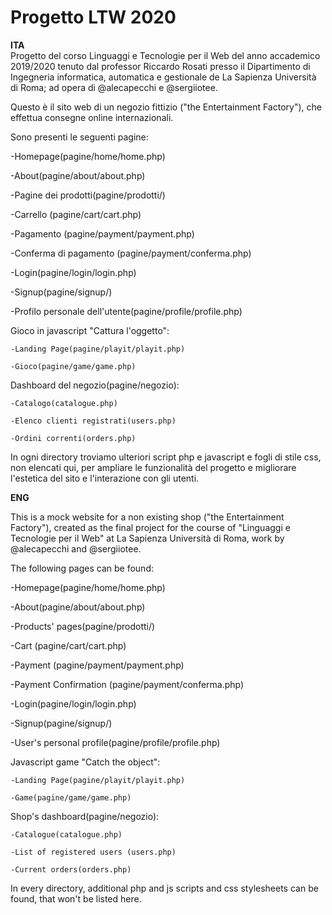 # Progetto LTW 2020
<b>ITA</b> <br>
Progetto del corso Linguaggi e Tecnologie per il Web del anno accademico 2019/2020 tenuto dal professor Riccardo Rosati presso il Dipartimento di Ingegneria informatica, automatica e gestionale de La Sapienza Università di Roma; ad opera di @alecapecchi e @sergiiotee.

Questo è il sito web di un negozio fittizio ("the Entertainment Factory"), che effettua consegne online internazionali.<br>

Sono presenti le seguenti pagine:<br>

-Homepage(pagine/home/home.php)<br>

-About(pagine/about/about.php)<br>

-Pagine dei prodotti(pagine/prodotti/)<br>

-Carrello (pagine/cart/cart.php)<br>

-Pagamento (pagine/payment/payment.php)<br>

-Conferma di pagamento (pagine/payment/conferma.php)<br>


-Login(pagine/login/login.php)<br>

-Signup(pagine/signup/)<br>

-Profilo personale dell'utente(pagine/profile/profile.php)<br>


Gioco in javascript "Cattura l'oggetto":

    -Landing Page(pagine/playit/playit.php)
    
    -Gioco(pagine/game/game.php)


Dashboard del negozio(pagine/negozio):

    -Catalogo(catalogue.php)
    
    -Elenco clienti registrati(users.php)
    
    -Ordini correnti(orders.php)
    

In ogni directory troviamo ulteriori script php e javascript e fogli di stile css, non elencati qui, per ampliare le funzionalità del progetto e migliorare l'estetica del sito e l'interazione con gli utenti.

<b>ENG</b>

This is a mock website for a non existing shop ("the Entertainment Factory"), created as the final project for the course of "Linguaggi e Tecnologie per il Web" at La Sapienza Università di Roma, work by @alecapecchi and @sergiiotee.

The following pages can be found:

-Homepage(pagine/home/home.php)

-About(pagine/about/about.php)

-Products' pages(pagine/prodotti/)

-Cart (pagine/cart/cart.php)

-Payment (pagine/payment/payment.php)

-Payment Confirmation (pagine/payment/conferma.php)


-Login(pagine/login/login.php)

-Signup(pagine/signup/)

-User's personal profile(pagine/profile/profile.php)


Javascript game "Catch the object":

    -Landing Page(pagine/playit/playit.php)
    
    -Game(pagine/game/game.php)


Shop's dashboard(pagine/negozio):

    -Catalogue(catalogue.php)
    
    -List of registered users (users.php)
    
    -Current orders(orders.php)
    

In every directory, additional php and js scripts and css stylesheets can be found, that won't be listed here. 
